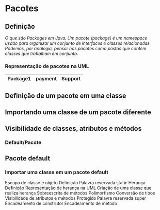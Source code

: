 # Pacotes
## Definição
*O que são Packages em Java. Um pacote (package) é um namespace usado para organizar um conjunto de interfaces e classes relacionadas. Podemos, por analogia, pensar nos pacotes como pastas que contém classes que trabalham em conjunto.*

### Representação de pacotes na UML
|   Package1   |  payment  |         Support          |                            
|--------------|-----------|--------------------------|  


## Definição de um pacote em uma classe
## Importando uma classe de um pacote diferente
## Visibilidade de classes, atributos e métodos

### Default/Pacote

## Pacote default

### Importar uma classe em um pacote default
Escopo de classe e objeto
Definição
Palavra reservada static
Herança
Definição
Representação de herança na UML
Criação de uma classe que realiza herança
Sobreescrita de métodos
Polimorfismo
Conversão de tipos
Visibilidade de atributos e métodos
Protegido
Palavra reservada super
Encadeamento de construtor
Encadeamento de método
